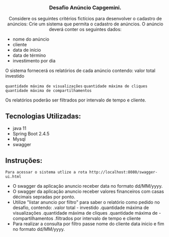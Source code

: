 <h3 align="center">
  Desafio Anúncio Capgemini.
</h3>

<p align="center">
Considere os seguintes critérios fictícios para desenvolver o cadastro de anúncios: 
Crie um sistema que permita o cadastro de anúncios. O anúncio deverá conter os seguintes dados:

- nome do anúncio
- cliente
- data de início
- data de término
- investimento por dia
 
O sistema fornecerá os relatórios de cada anúncio contendo:
valor total investido

`quantidade máxima de visualizações`
`quantidade máxima de cliques`
`quantidade máxima de compartilhamentos`

Os relatórios poderão ser filtrados por intervalo de tempo e cliente.</p>
 

## Tecnologias Utilizadas:

- java 11
- Spring Boot 2.4.5 
- Mysql 
- swagger



## Instruções:
`Para acessar o sistema utlize a rota http://localhost:8080/swagger-ui.html`

- O swagger da aplicação anuncio receber data no formato dd/MM/yyyy.
- O swagger da aplicação anuncio receber valores financeiros com casas décimais sepradas por ponto.
- Utilize "listar anuncio por filtro" para saber o relatório como pedido no desafio, contendo: .valor total - investido .quantidade máxima de visualizações .quantidade máxima de cliques .quantidade máxima de - compartilhamentos .filtrados por intervalo de tempo e cliente
- Para realizar a consulta por filtro passe nome do cliente data inicio e fim no formato dd/MM/yyyy.
 
 
